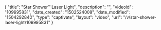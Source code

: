 {
    "title": "Star Shower&trade; Laser Light",
    "description": "",
    "videoid": "109995831",
    "date_created": "1502524008",
    "date_modified": "1504292840",
    "type": "captivate",
    "layout": "video",
    "url": "\/v\/star-shower-laser-light\/109995831"
}